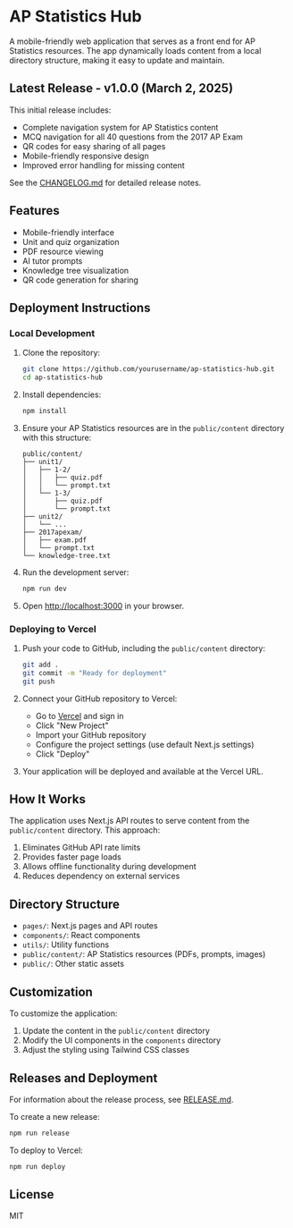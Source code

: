 # AP Statistics Hub

A mobile-friendly web application that serves as a front end for AP Statistics resources. The app dynamically loads content from a local directory structure, making it easy to update and maintain.

## Latest Release - v1.0.0 (March 2, 2025)

This initial release includes:
- Complete navigation system for AP Statistics content
- MCQ navigation for all 40 questions from the 2017 AP Exam
- QR codes for easy sharing of all pages
- Mobile-friendly responsive design
- Improved error handling for missing content

See the [CHANGELOG.md](CHANGELOG.md) for detailed release notes.

## Features

- Mobile-friendly interface
- Unit and quiz organization
- PDF resource viewing
- AI tutor prompts
- Knowledge tree visualization
- QR code generation for sharing

## Deployment Instructions

### Local Development

1. Clone the repository:
   ```bash
   git clone https://github.com/yourusername/ap-statistics-hub.git
   cd ap-statistics-hub
   ```

2. Install dependencies:
   ```bash
   npm install
   ```

3. Ensure your AP Statistics resources are in the `public/content` directory with this structure:
   ```
   public/content/
   ├── unit1/
   │   ├── 1-2/
   │   │   ├── quiz.pdf
   │   │   └── prompt.txt
   │   └── 1-3/
   │       ├── quiz.pdf
   │       └── prompt.txt
   ├── unit2/
   │   └── ...
   ├── 2017apexam/
   │   ├── exam.pdf
   │   └── prompt.txt
   └── knowledge-tree.txt
   ```

4. Run the development server:
   ```bash
   npm run dev
   ```

5. Open [http://localhost:3000](http://localhost:3000) in your browser.

### Deploying to Vercel

1. Push your code to GitHub, including the `public/content` directory:
   ```bash
   git add .
   git commit -m "Ready for deployment"
   git push
   ```

2. Connect your GitHub repository to Vercel:
   - Go to [Vercel](https://vercel.com) and sign in
   - Click "New Project"
   - Import your GitHub repository
   - Configure the project settings (use default Next.js settings)
   - Click "Deploy"

3. Your application will be deployed and available at the Vercel URL.

## How It Works

The application uses Next.js API routes to serve content from the `public/content` directory. This approach:

1. Eliminates GitHub API rate limits
2. Provides faster page loads
3. Allows offline functionality during development
4. Reduces dependency on external services

## Directory Structure

- `pages/`: Next.js pages and API routes
- `components/`: React components
- `utils/`: Utility functions
- `public/content/`: AP Statistics resources (PDFs, prompts, images)
- `public/`: Other static assets

## Customization

To customize the application:

1. Update the content in the `public/content` directory
2. Modify the UI components in the `components` directory
3. Adjust the styling using Tailwind CSS classes

## Releases and Deployment

For information about the release process, see [RELEASE.md](RELEASE.md).

To create a new release:

```bash
npm run release
```

To deploy to Vercel:

```bash
npm run deploy
```

## License

MIT 